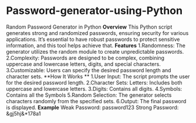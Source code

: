 # Password-generator-using-Python
Random Password Generator in Python 
**Overview** 
This Python script generates strong and randomized passwords, ensuring security for various applications. It’s essential to have robust passwords to protect sensitive information, and this tool helps achieve that.  **Features** 
1.Randomness: The generator utilizes the random module to create unpredictable passwords. 
2.Complexity: Passwords are designed to be complex, combining uppercase and lowercase letters, digits, and special characters. 
3.Customizable: Users can specify the desired password length and character sets. 
**How It Works **
1.User Input: The script prompts the user for the desired password length.
2.Character Sets: Letters: Includes both uppercase and lowercase letters.
3.Digits: Contains all digits.
4.Symbols: Contains all the Symbols
5.Random Selection: The generator selects characters randomly from the specified sets. 
6.Output: The final password is displayed. 
**Example** 
Weak Password: password123 
Strong Password: &gj5hj&*178a1
